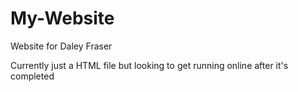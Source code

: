 # My-Website
Website for Daley Fraser

Currently just a HTML file but looking to get running online after it's completed
